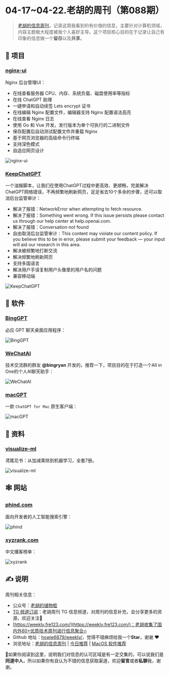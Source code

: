 # 04-17~04-22.老胡的周刊（第088期）

> [老胡的信息周刊](https://weekly.howie6879.com/)，记录这周我看到的有价值的信息，主要针对计算机领域，内容主题极大程度被我个人喜好主导。这个项目核心目的在于记录让自己有印象的信息做一个**留存**以及**共享**。

## 🎯 项目

### [nginx-ui](https://github.com/0xJacky/nginx-ui)

Nginx 后台管理UI：

- 在线查看服务器 CPU、内存、系统负载、磁盘使用率等指标
- 在线 ChatGPT 助理
- 一键申请和自动续签 Lets encrypt 证书
- 在线编辑 Nginx 配置文件，编辑器支持 Nginx 配置语法高亮
- 在线查看 Nginx 日志
- 使用 Go 和 Vue 开发，发行版本为单个可执行的二进制文件
- 保存配置后自动测试配置文件并重载 Nginx
- 基于网页浏览器的高级命令行终端
- 支持深色模式
- 自适应网页设计

![nginx-ui](https://images-1252557999.file.myqcloud.com/uPic/nginx-ui.png)

### [KeepChatGPT](https://github.com/xcanwin/KeepChatGPT)

一个油猴脚本，让我们在使用ChatGPT过程中更高效、更顺畅，完美解决ChatGPT网络错误，不再频繁地刷新网页，足足省去10个多余的步骤，还可以取消后台监管审计：

- 解决了报错：NetworkError when attempting to fetch resource.
- 解决了报错：Something went wrong. If this issue persists please contact us through our help center at help.openai.com.
- 解决了报错：Conversation not found
- 自由取消后台监管审计：This content may violate our content policy. If you believe this to be in error, please submit your feedback — your input will aid our research in this area.
- 解决被频繁地打断交流
- 解决频繁地刷新网页
- 支持多国语言
- 解决用户手误复制用户头像里的用户名的问题
- 兼容移动端

![KeepChatGPT](https://images-1252557999.file.myqcloud.com/uPic/KeepChatGPT.png)

## 🤖 软件

### [BingGPT](https://github.com/dice2o/BingGPT)

必应 GPT 聊天桌面应用程序：

![BingGPT](https://images-1252557999.file.myqcloud.com/uPic/BingGPT.png)

### [WeChatAI](https://github.com/bingryan/WeChatAI)

技术交流群的群友 **@bingryan** 开发的，推荐一下，项目目的在于打造一个All in One的个人AI聊天助手：

![WeChatAI](https://images-1252557999.file.myqcloud.com/uPic/WeChatAI.png)

### [macGPT](https://github.com/hellokuls/macGPT)

一款 `ChatGPT for Mac` 原生客户端：

![macGPT](https://images-1252557999.file.myqcloud.com/uPic/macGPT.png)

## 👀 资料

### [visualize-ml](https://github.com/visualize-ml)

鸢尾花书：从加减乘除到机器学习，全套7册。

![visualize-ml](https://images-1252557999.file.myqcloud.com/uPic/visualize-ml.jpg)

## 🕸 网站

### [phind.com](https://www.phind.com/)

面向开发者的人工智能搜索引擎：

![phind](https://images-1252557999.file.myqcloud.com/uPic/phind.jpg)

### [xyzrank.com](https://xyzrank.com/)

中文播客榜单：

![xyzrank](https://images-1252557999.file.myqcloud.com/uPic/xyzrank.jpg)

## ✍️ 说明

周刊相关信息：

- 公众号：[老胡的储物柜](https://images-1252557999.file.myqcloud.com/uPic/ETIbMe.jpg)
- [TG 频道订阅](https://t.me/howie_weekly)：老胡周刊 TG 信息频道，对周刊的信息补充，会分享更多的资源，欢迎关注👏
- [https://weekly.fre123.com/](https://weekly.fre123.com/)：老胡收集了国内外60+优质技术周刊进行信息聚合🔥
- Github 地址：[howie6879/weekly/](https://github.com/howie6879/weekly/)，觉得不错麻烦给我一个**Star**，谢谢 ❤️
- 浏览地址：[老胡的信息周刊](https://weekly.howie6879.com) | [今日推荐](https://weekly.howie6879.com/recommend/index.html) | [MacOS 软件推荐](https://weekly.howie6879.com/soft/mac.html)

🙌如果你阅读到这里，说明我们对信息的认可区域是有一定交集的，可以说我们是**同道中人**，所以如果你有自认为不错的信息获取渠道，欢迎**留言**或者**私聊**我，谢谢。

